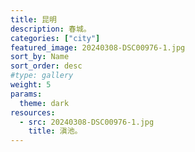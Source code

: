 ```yaml
---
title: 昆明
description: 春城。
categories: ["city"]
featured_image: 20240308-DSC00976-1.jpg
sort_by: Name
sort_order: desc
#type: gallery
weight: 5
params:
  theme: dark
resources:
  - src: 20240308-DSC00976-1.jpg
    title: 滇池。
---
```


